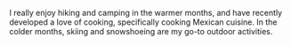 I really enjoy hiking and camping in the warmer months, and have recently developed a love of cooking, specifically cooking Mexican cuisine. In the colder months, skiing and snowshoeing are my go-to outdoor activities. 
